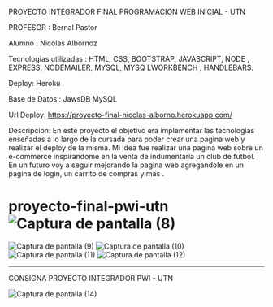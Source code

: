 PROYECTO INTEGRADOR FINAL PROGRAMACION WEB INICIAL - UTN 

PROFESOR : Bernal Pastor 



Alumno : Nicolas Albornoz




Tecnologias utilizadas : HTML, CSS, BOOTSTRAP, JAVASCRIPT, NODE , EXPRESS, NODEMAILER, MYSQL, MYSQ LWORKBENCH , HANDLEBARS.





Deploy: Heroku 





Base de Datos : JawsDB MySQL




Url Deploy: https://proyecto-final-nicolas-alborno.herokuapp.com/






Descripcion: En este proyecto el objetivo era  implementar las tecnologias enseñadas a lo largo de la cursada para poder crear una pagina web y realizar el deploy
de la misma. Mi idea fue realizar una pagina web sobre un e-commerce inspirandome en la venta de indumentaria un club de futbol. En un futuro voy a  seguir mejorando la pagina web agregandole en un pagina de  login, un  carrito de compras y mas .




# proyecto-final-pwi-utn![Captura de pantalla (8)](https://user-images.githubusercontent.com/105244423/190457877-110742c3-464e-4821-828e-85351968b6b5.png)
![Captura de pantalla (9)](https://user-images.githubusercontent.com/105244423/190457900-5ba79dbe-85ed-4866-ac9f-bac57b9c5fc5.png)
![Captura de pantalla (10)](https://user-images.githubusercontent.com/105244423/190457906-48c9cbb4-c32f-4564-8f49-8ef45d2106d4.png)
![Captura de pantalla (11)](https://user-images.githubusercontent.com/105244423/190457925-824f5365-0377-46c8-ae39-cacbc00085ad.png)
![Captura de pantalla (12)](https://user-images.githubusercontent.com/105244423/190457941-aef30283-30f9-4281-9448-29b9145f151d.png)







---------------------------------------------------------------------------------------------------------------------------------------------------------


CONSIGNA PROYECTO INTEGRADOR PWI - UTN  



![Captura de pantalla (14)](https://user-images.githubusercontent.com/105244423/190477910-704ffd4d-a782-4b57-a974-25a60d3132e4.png)

